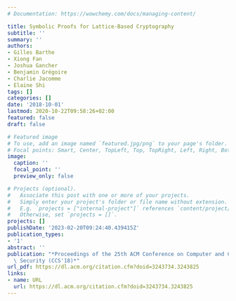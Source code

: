 ```yaml
---
# Documentation: https://wowchemy.com/docs/managing-content/

title: Symbolic Proofs for Lattice-Based Cryptography
subtitle: ''
summary: ''
authors:
- Gilles Barthe
- Xiong Fan
- Joshua Gancher
- Benjamin Grégoire
- Charlie Jacomme
- Elaine Shi
tags: []
categories: []
date: '2018-10-01'
lastmod: 2020-10-22T09:58:26+02:00
featured: false
draft: false

# Featured image
# To use, add an image named `featured.jpg/png` to your page's folder.
# Focal points: Smart, Center, TopLeft, Top, TopRight, Left, Right, BottomLeft, Bottom, BottomRight.
image:
  caption: ''
  focal_point: ''
  preview_only: false

# Projects (optional).
#   Associate this post with one or more of your projects.
#   Simply enter your project's folder or file name without extension.
#   E.g. `projects = ["internal-project"]` references `content/project/deep-learning/index.md`.
#   Otherwise, set `projects = []`.
projects: []
publishDate: '2023-02-20T09:24:40.439415Z'
publication_types:
- '1'
abstract: ''
publication: "*Proceedings of the 25th ACM Conference on Computer and Communications\
  \ Security (CCS'18)*"
url_pdf: https://dl.acm.org/citation.cfm?doid=3243734.3243825
links:
- name: URL
  url: https://dl.acm.org/citation.cfm?doid=3243734.3243825
---
```


